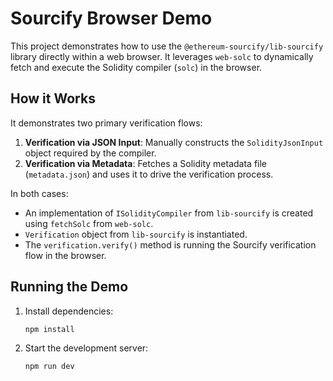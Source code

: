 # Sourcify Browser Demo

This project demonstrates how to use the `@ethereum-sourcify/lib-sourcify` library directly within a web browser. It leverages `web-solc` to dynamically fetch and execute the Solidity compiler (`solc`) in the browser.

## How it Works

It demonstrates two primary verification flows:

1.  **Verification via JSON Input**: Manually constructs the `SolidityJsonInput` object required by the compiler.
2.  **Verification via Metadata**: Fetches a Solidity metadata file (`metadata.json`) and uses it to drive the verification process.

In both cases:
*   An implementation of `ISolidityCompiler` from `lib-sourcify` is created using `fetchSolc` from `web-solc`.
*   `Verification` object from `lib-sourcify` is instantiated.
*   The `verification.verify()` method is running the Sourcify verification flow in the browser.

## Running the Demo

1.  Install dependencies:
    ```bash
    npm install
    ```
2.  Start the development server:
    ```bash
    npm run dev
    ```